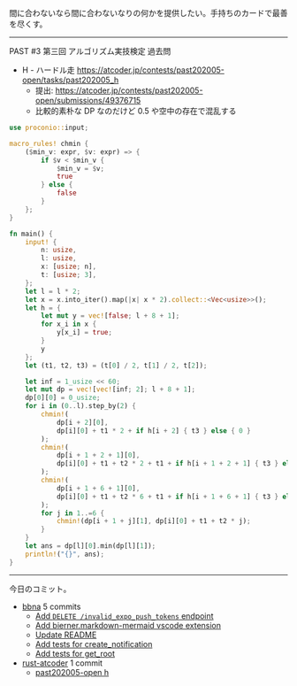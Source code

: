 間に合わないなら間に合わないなりの何かを提供したい。手持ちのカードで最善を尽くす。

---

PAST #3 第三回 アルゴリズム実技検定 過去問

- H - ハードル走
  <https://atcoder.jp/contests/past202005-open/tasks/past202005_h>
  - 提出: <https://atcoder.jp/contests/past202005-open/submissions/49376715>
  - 比較的素朴な DP なのだけど 0.5 や空中の存在で混乱する

```rust
use proconio::input;

macro_rules! chmin {
    ($min_v: expr, $v: expr) => {
        if $v < $min_v {
            $min_v = $v;
            true
        } else {
            false
        }
    };
}

fn main() {
    input! {
        n: usize,
        l: usize,
        x: [usize; n],
        t: [usize; 3],
    };
    let l = l * 2;
    let x = x.into_iter().map(|x| x * 2).collect::<Vec<usize>>();
    let h = {
        let mut y = vec![false; l + 8 + 1];
        for x_i in x {
            y[x_i] = true;
        }
        y
    };
    let (t1, t2, t3) = (t[0] / 2, t[1] / 2, t[2]);

    let inf = 1_usize << 60;
    let mut dp = vec![vec![inf; 2]; l + 8 + 1];
    dp[0][0] = 0_usize;
    for i in (0..l).step_by(2) {
        chmin!(
            dp[i + 2][0],
            dp[i][0] + t1 * 2 + if h[i + 2] { t3 } else { 0 }
        );
        chmin!(
            dp[i + 1 + 2 + 1][0],
            dp[i][0] + t1 + t2 * 2 + t1 + if h[i + 1 + 2 + 1] { t3 } else { 0 }
        );
        chmin!(
            dp[i + 1 + 6 + 1][0],
            dp[i][0] + t1 + t2 * 6 + t1 + if h[i + 1 + 6 + 1] { t3 } else { 0 }
        );
        for j in 1..=6 {
            chmin!(dp[i + 1 + j][1], dp[i][0] + t1 + t2 * j);
        }
    }
    let ans = dp[l][0].min(dp[l][1]);
    println!("{}", ans);
}
```

---

今日のコミット。

- [bbna](https://github.com/bouzuya/bbna) 5 commits
  - [Add `DELETE /invalid_expo_push_tokens` endpoint](https://github.com/bouzuya/bbna/commit/28f1f2d569f914a5409c247c0ca7a77046edbe81)
  - [Add bierner.markdown-mermaid vscode extension](https://github.com/bouzuya/bbna/commit/af650feacdc0a9299a4fb53b5e5e6e024d799a17)
  - [Update README](https://github.com/bouzuya/bbna/commit/acad13bbc3d0aee9ef6dfe8125da1cf6ef52ebb8)
  - [Add tests for create_notification](https://github.com/bouzuya/bbna/commit/a9f01b1a419bbe349e3b47195d684bbc55544d6e)
  - [Add tests for get_root](https://github.com/bouzuya/bbna/commit/20d75573c0d32dbb1aab54ebce26e5bd9e5538d3)
- [rust-atcoder](https://github.com/bouzuya/rust-atcoder) 1 commit
  - [past202005-open h](https://github.com/bouzuya/rust-atcoder/commit/41c649f44709dfb613811eba61596129bc08d1ef)
